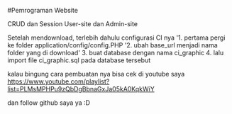 #Pemrograman Website

CRUD dan Session
User-site dan Admin-site

Setelah mendownload, terlebih dahulu configurasi CI nya
'1. pertama pergi ke folder application/config/config.PHP
'2. ubah base_url menjadi nama folder yang di download'
3. buat database dengan nama ci_graphic
4. lalu import file ci_graphic.sql pada database tersebut

kalau bingung cara pembuatan nya bisa cek di youtube saya
https://www.youtube.com/playlist?list=PLMsMPHPu9zQbDgBbnaGxJa05kA0KqkWiY

dan follow github saya ya :D
